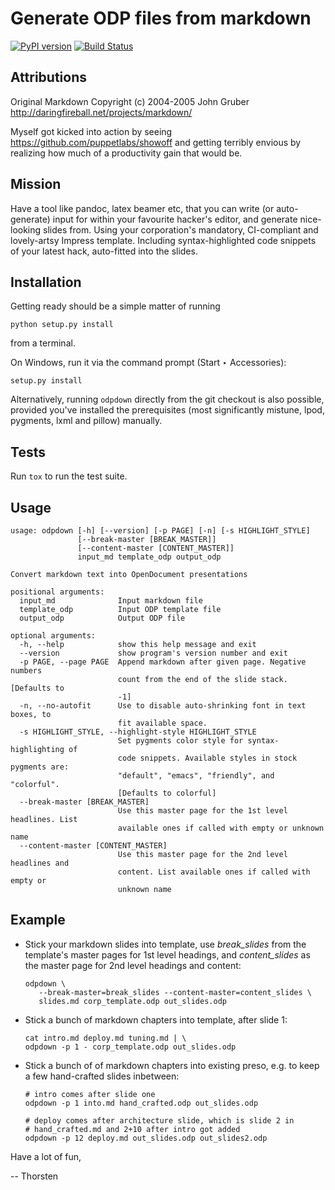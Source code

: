# Generate ODP files from markdown

[![PyPI version](https://badge.fury.io/py/odpdown.svg)](http://badge.fury.io/py/odpdown)
[![Build Status](https://travis-ci.org/thorstenb/odpdown.svg?branch=master)](https://travis-ci.org/thorstenb/odpdown)

## Attributions

Original Markdown Copyright (c) 2004-2005 John Gruber
http://daringfireball.net/projects/markdown/

Myself got kicked into action by seeing
https://github.com/puppetlabs/showoff and getting terribly envious by
realizing how much of a productivity gain that would be.

## Mission

Have a tool like pandoc, latex beamer etc, that you can write (or
auto-generate) input for within your favourite hacker's editor, and
generate nice-looking slides from. Using your corporation's mandatory,
CI-compliant and lovely-artsy Impress template. Including
syntax-highlighted code snippets of your latest hack, auto-fitted into
the slides.

## Installation

Getting ready should be a simple matter of running

    python setup.py install

from a terminal.

On Windows, run it via the command prompt (Start ‣ Accessories):

    setup.py install

Alternatively, running `odpdown` directly from the git checkout is
also possible, provided you've installed the prerequisites (most
significantly mistune, lpod, pygments, lxml and pillow) manually.

## Tests

Run `tox` to run the test suite.

## Usage

	usage: odpdown [-h] [--version] [-p PAGE] [-n] [-s HIGHLIGHT_STYLE]
	               [--break-master [BREAK_MASTER]]
	               [--content-master [CONTENT_MASTER]]
	               input_md template_odp output_odp

	Convert markdown text into OpenDocument presentations

	positional arguments:
	  input_md              Input markdown file
	  template_odp          Input ODP template file
	  output_odp            Output ODP file

	optional arguments:
	  -h, --help            show this help message and exit
	  --version             show program's version number and exit
	  -p PAGE, --page PAGE  Append markdown after given page. Negative numbers
	                        count from the end of the slide stack. [Defaults to
	                        -1]
	  -n, --no-autofit      Use to disable auto-shrinking font in text boxes, to
	                        fit available space.
	  -s HIGHLIGHT_STYLE, --highlight-style HIGHLIGHT_STYLE
	                        Set pygments color style for syntax-highlighting of
	                        code snippets. Available styles in stock pygments are:
	                        "default", "emacs", "friendly", and "colorful".
	                        [Defaults to colorful]
	  --break-master [BREAK_MASTER]
	                        Use this master page for the 1st level headlines. List
	                        available ones if called with empty or unknown name
	  --content-master [CONTENT_MASTER]
	                        Use this master page for the 2nd level headlines and
	                        content. List available ones if called with empty or
	                        unknown name

## Example

* Stick your markdown slides into template, use _break_slides_
  from the template's master pages for 1st level headings, and
  _content_slides_  as the master page for 2nd level headings and content:

      odpdown \
         --break-master=break_slides --content-master=content_slides \
         slides.md corp_template.odp out_slides.odp

* Stick a bunch of markdown chapters into template,
  after slide 1:

      cat intro.md deploy.md tuning.md | \
      odpdown -p 1 - corp_template.odp out_slides.odp

* Stick a bunch of of markdown chapters into existing preso, e.g. to
  keep a few hand-crafted slides inbetween:

      # intro comes after slide one
      odpdown -p 1 into.md hand_crafted.odp out_slides.odp

      # deploy comes after architecture slide, which is slide 2 in
      # hand_crafted.md and 2+10 after intro got added
      odpdown -p 12 deploy.md out_slides.odp out_slides2.odp

Have a lot of fun,

-- Thorsten
